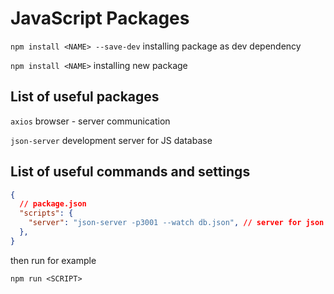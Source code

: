 # JavaScript Packages

`npm install <NAME> --save-dev` installing package as dev dependency

`npm install <NAME>` installing new package 


## List of useful packages

`axios` browser - server communication

`json-server` development server for JS database

## List of useful commands and settings

```json
{
  // package.json
  "scripts": {
    "server": "json-server -p3001 --watch db.json", // server for json database
  },
}
```

then run for example

`npm run <SCRIPT>`